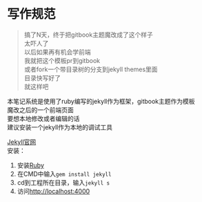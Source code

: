 ---
---

# 写作规范

>搞了N天，终于把gitbook主题魔改成了这个样子\
>太吓人了\
>以后如果再有机会学前端\
>我就把这个模板pr到gitbook\
>或者fork一个带目录树的分支到jekyll themes里面\
>目录快写好了\
>就这样吧

本笔记系统是使用了ruby编写的jekyll作为框架，gitbook主题作为模板\
魔改之后的一个前端页面\
要想本地修改或者编辑的话\
建议安装一个jekyll作为本地的调试工具

[Jekyll官网](http://jekyllcn.com)\
安装：

1. 安装[Ruby](http://www.ruby-lang.org/zh_cn/)
2. 在CMD中输入`gem install jekyll`
3. cd到工程所在目录，输入`jekyll s`
4. 访问<http://localhost:4000>
